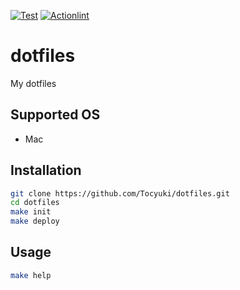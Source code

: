 [![Test](https://github.com/Tocyuki/dotfiles/actions/workflows/test.yml/badge.svg)](https://github.com/Tocyuki/dotfiles/actions/workflows/test.yml)
[![Actionlint](https://github.com/Tocyuki/dotfiles/actions/workflows/actionlint.yml/badge.svg)](https://github.com/Tocyuki/dotfiles/actions/workflows/actionlint.yml)

# dotfiles

My dotfiles

## Supported OS

- Mac

## Installation

```bash
git clone https://github.com/Tocyuki/dotfiles.git
cd dotfiles
make init
make deploy
```

## Usage

```bash
make help
```
